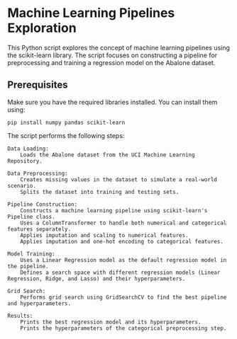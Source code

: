 # Machine Learning Pipelines Exploration

This Python script explores the concept of machine learning pipelines using the scikit-learn library. The script focuses on constructing a pipeline for preprocessing and training a regression model on the Abalone dataset.

## Prerequisites

Make sure you have the required libraries installed. You can install them using:

`pip install numpy pandas scikit-learn`

The script performs the following steps:

    Data Loading:
        Loads the Abalone dataset from the UCI Machine Learning Repository.

    Data Preprocessing:
        Creates missing values in the dataset to simulate a real-world scenario.
        Splits the dataset into training and testing sets.

    Pipeline Construction:
        Constructs a machine learning pipeline using scikit-learn's Pipeline class.
        Uses a ColumnTransformer to handle both numerical and categorical features separately.
        Applies imputation and scaling to numerical features.
        Applies imputation and one-hot encoding to categorical features.

    Model Training:
        Uses a Linear Regression model as the default regression model in the pipeline.
        Defines a search space with different regression models (Linear Regression, Ridge, and Lasso) and their hyperparameters.

    Grid Search:
        Performs grid search using GridSearchCV to find the best pipeline and hyperparameters.

    Results:
        Prints the best regression model and its hyperparameters.
        Prints the hyperparameters of the categorical preprocessing step.
